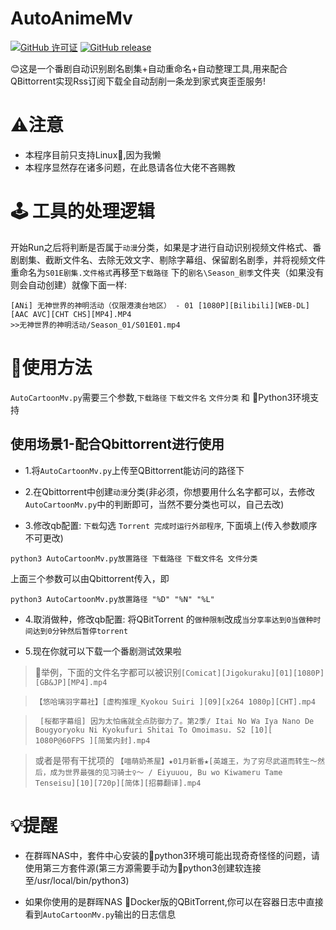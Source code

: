 # AutoAnimeMv

[![ GitHub 许可证](https://img.shields.io/github/license/Abcuders/AutoAnimeMv)](https://github.com/Abcuders/AutoCartoonMv/LICENSE)
[![GitHub release](https://img.shields.io/github/v/release/Abcuders/AutoAnimeMv)](https://github.com/Abcuders/AutoAnimeMv/releases/)

😊这是一个番剧自动识别剧名剧集+自动重命名+自动整理工具,用来配合QBittorrent实现Rss订阅下载全自动刮削一条龙到家式爽歪歪服务!

# ⚠️注意
* 本程序目前只支持Linux🐧,因为我懒
* 本程序显然存在诸多问题，在此恳请各位大佬不吝赐教

# 🕹️ 工具的处理逻辑

开始Run之后将判断是否属于`动漫`分类，如果是才进行自动识别视频文件格式、番剧剧集、截断文件名、去除无效文字、剔除字幕组、保留剧名剧季，并将视频文件重命名为`S01E剧集.文件格式`再移至`下载路径` 下的`剧名\Season_剧季`文件夹（如果没有则会自动创建）就像下面一样:
```
[ANi] 无神世界的神明活动（仅限港澳台地区） - 01 [1080P][Bilibili][WEB-DL][AAC AVC][CHT CHS][MP4].MP4
>>无神世界的神明活动/Season_01/S01E01.mp4
```

# 📝使用方法 
 `AutoCartoonMv.py`需要三个参数,`下载路径` `下载文件名` `文件分类` 和 🐍Python3环境支持
## 使用场景1-配合Qbittorrent进行使用
  * 1.将`AutoCartoonMv.py`上传至QBittorrent能访问的路径下
  
  * 2.在Qbittorrent中创建`动漫`分类(非必须，你想要用什么名字都可以，去修改`AutoCartoonMv.py`中的判断即可，当然不要分类也可以，自己去改)

  * 3.修改qb配置: `下载`勾选 `Torrent 完成时运行外部程序`, 下面填上(传入参数顺序不可更改)
  
  ```
  python3 AutoCartoonMv.py放置路径 下载路径 下载文件名 文件分类
  ```
  上面三个参数可以由Qbittorrent传入，即
  ```
  python3 AutoCartoonMv.py放置路径 "%D" "%N" "%L"
  ```
  * 4.取消做种，修改qb配置: 将QBitTorrent 的`做种限制`改成`当分享率达到0当做种时间达到0分钟然后暂停torrent`

  * 5.现在你就可以下载一个番剧测试效果啦
  > 🚩举例，下面的文件名字都可以被识别`[Comicat][Jigokuraku][01][1080P][GB&JP][MP4].mp4` 
  
  >`【悠哈璃羽字幕社】[虚构推理_Kyokou Suiri ][09][x264 1080p][CHT].mp4`
  
  >` [桜都字幕组] 因为太怕痛就全点防御力了。第2季/ Itai No Wa Iya Nano De Bougyoryoku Ni Kyokufuri Shitai To Omoimasu. S2 [10][ 1080P@60FPS ][简繁内封].mp4`
  
  > 或者是带有干扰项的 `【喵萌奶茶屋】★01月新番★[英雄王，为了穷尽武道而转生～然后，成为世界最强的见习骑士♀～ / Eiyuuou, Bu wo Kiwameru Tame Tenseisu][10][720p][简体][招募翻译].mp4`
  
# 💡提醒
* 在群晖NAS中，套件中心安装的🐍python3环境可能出现奇奇怪怪的问题，请使用第三方套件源(第三方源需要手动为🐍python3创建软连接至/usr/local/bin/python3)

* 如果你使用的是群晖NAS 🐳Docker版的QBitTorrent,你可以在容器日志中直接看到`AutoCartoonMv.py`输出的日志信息
